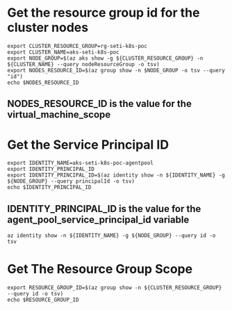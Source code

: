 # Get the resource group id for the cluster nodes
````
export CLUSTER_RESOURCE_GROUP=rg-seti-k8s-poc
export CLUSTER_NAME=aks-seti-k8s-poc
export NODE_GROUP=$(az aks show -g ${CLUSTER_RESOURCE_GROUP} -n ${CLUSTER_NAME} --query nodeResourceGroup -o tsv)
export NODES_RESOURCE_ID=$(az group show -n $NODE_GROUP -o tsv --query "id")
echo $NODES_RESOURCE_ID
````
## NODES_RESOURCE_ID is the value for the virtual_machine_scope


# Get the Service Principal ID

````
export IDENTITY_NAME=aks-seti-k8s-poc-agentpool
export IDENTITY_PRINCIPAL_ID
export IDENTITY_PRINCIPAL_ID=$(az identity show -n ${IDENTITY_NAME} -g ${NODE_GROUP} --query principalId -o tsv)
echo $IDENTITY_PRINCIPAL_ID
````

## IDENTITY_PRINCIPAL_ID is the value for the agent_pool_service_principal_id variable

````
az identity show -n ${IDENTITY_NAME} -g ${NODE_GROUP} --query id -o tsv
````

# Get The Resource Group Scope

````
export RESOURCE_GROUP_ID=$(az group show -n ${CLUSTER_RESOURCE_GROUP} --query id -o tsv)
echo $RESOURCE_GROUP_ID
````